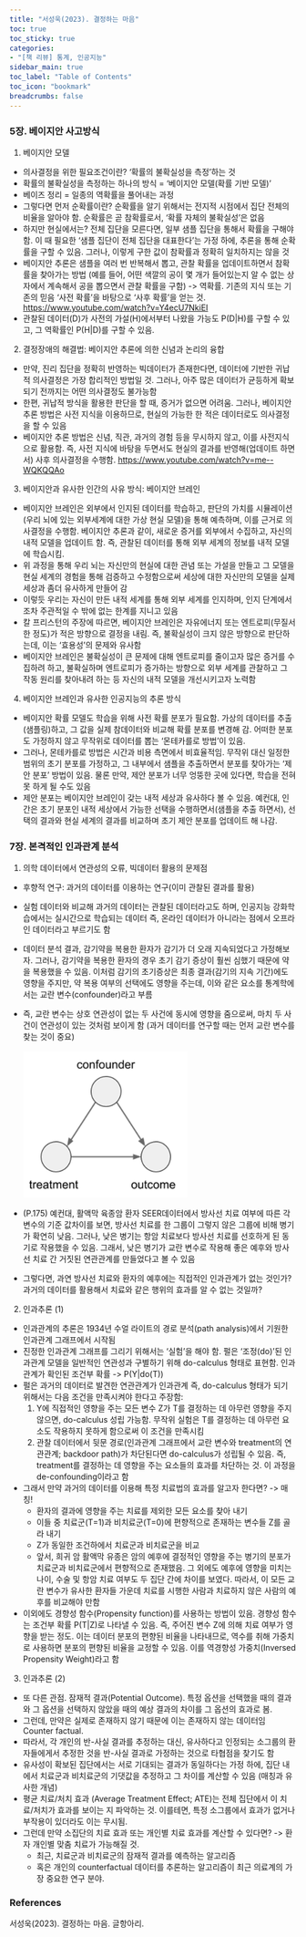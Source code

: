 ```yaml
---
title: "서성욱(2023). 결정하는 마음"
toc: true
toc_sticky: true
categories: 
- "[책 리뷰] 통계, 인공지능"
sidebar_main: true
toc_label: "Table of Contents"
toc_icon: "bookmark"
breadcrumbs: false
---
```


### 5장. 베이지안 사고방식 

1. 베이지안 모델 
* 의사결정을 위한 필요조건이란?  ‘확률의 불확실성을 측정’하는 것
* 확률의 불확실성을 측정하는 하나의 방식 = ‘베이지안 모델(확률 기반 모델)’ 
* 베이즈 정리 = 일종의 역확률을 풀어내는 과정 
* 그렇다면 먼저 순확률이란? 순확률을 알기 위해서는 전지적 시점에서 집단 전체의 비율을 알아야 함.  순확률은 곧 참확률로서, ‘확률 자체의 불확실성’은 없음
* 하지만 현실에서는? 전체 집단을 모른다면, 일부 샘플 집단을 통해서 확률을 구해야 함.  이 때 필요한 ‘샘플 집단이 전체 집단을 대표한다’는 가정 하에, 추론을 통해 순확률을 구할 수 있음. 그러나, 이렇게 구한 값이 참확률과 정확히 일치하지는 않을 것
* 베이지안 추론은 샘플을 여러 번 반복해서 뽑고, 관찰 확률을 업데이트하면서 참확률을 찾아가는 방법 (예를 들어, 어떤 색깔의 공이 몇 개가 들어있는지 알 수 없는 상자에서 계속해서 공을 뽑으면서 관찰 확률을 구함) -> 역확률. 기존의 지식 또는 기존의 믿음 ‘사전 확률’을 바탕으로 ‘사후 확률’을 얻는 것. https://www.youtube.com/watch?v=Y4ecU7NkiEI
* 관찰된 데이터(D)가 사전의 가설(H)에서부터 나왔을 가능도 P(D|H)를 구할 수 있고, 그 역확률인 P(H|D)를 구할 수 있음.

2. 결정장애의 해결법: 베이지안 추론에 의한 신념과 논리의 융합
* 만약, 진리 집단을 정확히 반영하는 빅데이터가 존재한다면, 데이터에 기반한 귀납적 의사결정은 가장 합리적인 방법일 것. 그러나, 아주 많은 데이터가 균등하게 확보되기 전까지는 어떤 의사결정도 불가능함
* 한편, 귀납적 방식을 활용한 판단을 할 때, 증거가 없으면 어려움. 그러나, 베이지안 추론 방법은 사전 지식을 이용하므로, 현실의 가능한 한 적은 데이터로도 의사결정을 할 수 있음
* 베이지안 추론 방법은 신념, 직관, 과거의 경험 등을 무시하지 않고, 이를 사전지식으로 활용함. 즉, 사전 지식에 바탕을 두면서도 현실의 결과를 반영해(업데이트 하면서) 사후 의사결정을 수행함. https://www.youtube.com/watch?v=me--WQKQQAo

3. 베이지안과 유사한 인간의 사유 방식: 베이지안 브레인
* 베이지안 브레인은 외부에서 인지된 데이터를 학습하고, 판단의 가치를 시뮬레이션(우리 뇌에 있는 외부세계에 대한 가상 현실 모델)을 통해 예측하며, 이를 근거로 의사결정을 수행함. 베이지안 추론과 같이, 새로운 증거를 외부에서 수집하고, 자신의 내적 모델을 업데이트 함. 즉, 관찰된 데이터를 통해 외부 세계의 정보를 내적 모델에 학습시킴. 
* 위 과정을 통해 우리 뇌는 자신만의 현실에 대한 관념 또는 가설을 만들고 그 모델을 현실 세계의 경험을 통해 검증하고 수정함으로써 세상에 대한 자신만의 모델을 실제 세상과 좀더 유사하게 만들어 감
* 이렇듯 우리는 자신이 만든 내적 세계를 통해 외부 세계를 인지하며, 인지 단계에서 조차 주관적일 수 밖에 없는 한계를 지니고 있음
* 칼 프리스턴의 주장에 따르면, 베이지안 브레인은 자유에너지 또는 엔트로피(무질서한 정도)가 적은 방향으로 결정을 내림. 즉, 불확실성이 크지 않은 방향으로 판단하는데, 이는 ‘효용성’의 문제와 유사함 
* 베이지안 브레인은 불확실성이 큰 문제에 대해 엔트로피를 줄이고자 많은 증거를 수집하려 하고, 불확실하며 엔트로피가 증가하는 방향으로 외부 세계를 관찰하고 그 작동 원리를 찾아내려 하는 등 자신의 내적 모델을 개선시키고자 노력함

4. 베이지안 브레인과 유사한 인공지능의 추론 방식 
* 베이지안 확률 모델도 학습을 위해 사전 확률 분포가 필요함. 가상의 데이터를 추출(샘플링)하고, 그 값을 실제 참데이터와 비교해 확률 분포를 변경해 감. 어떠한 분포도 가정하지 않고 무작위로 데이터를 뽑는 ‘몬테카를로 방법’이 있음. 
* 그러나, 몬테카를로 방법은 시간과 비용 측면에서 비효율적임. 무작위 대신 일정한 범위의 초기 분포를 가정하고, 그 내부에서 샘플을 추출하면서 분포를 찾아가는 ‘제안 분포’ 방법이 있음. 물론 만약, 제안 분포가 너무 엉뚱한 곳에 있다면, 학습을 전혀 못 하게 될 수도 있음
* 제안 분포는 베이지안 브레인이 갖는 내적 세상과 유사하다 볼 수 있음. 예컨대, 인간은 초기 분포인 내적 세상에서 가능한 선택을 수행하면서(샘플을 추출 하면서), 선택의 결과와 현실 세계의 결과를 비교하며 초기 제안 분포를 업데이트 해 나감. 

### 7장. 본격적인 인과관계 분석 

1. 의학 데이터에서 연관성의 오류, 빅데이터 활용의 문제점
* 후향적 연구: 과거의 데이터를 이용하는 연구(이미 관찰된 결과를 활용)
* 실험 데이터와 비교해 과거의 데이터는 관찰된 데이터라고도 하며, 인공지능 강화학습에서는 실시간으로 학습되는 데이터 즉, 온라인 데이터가 아니라는 점에서 오프라인 데이터라고 부르기도 함
* 데이터 분석 결과, 감기약을 복용한 환자가 감기가 더 오래 지속되었다고 가정해보자. 그러나, 감기약을 복용한 환자의 경우 초기 감기 증상이 훨씬 심했기 때문에 약을 복용했을 수 있음. 이처럼 감기의 초기증상은 최종 결과(감기의 지속 기간)에도 영향을 주지만, 약 복용 여부의 선택에도 영향을 주는데, 이와 같은 요소를 통계학에서는 교란 변수(confounder)라고 부름 
* 즉, 교란 변수는 상호 연관성이 없는 두 사건에 동시에 영향을 줌으로써, 마치 두 사건이 연관성이 있는 것처럼 보이게 함 (과거 데이터를 연구할 때는 먼저 교란 변수를 찾는 것이 중요)  
<br><img src="/assets/images/confounder.png" width="60%" height="60%" title="confounder"/> 

* (P.175) 예컨대, 활액막 육종암 환자 SEER데이터에서 방사선 치료 여부에 따른 각 변수의 기준 값차이를 보면, 방사선 치료를 한 그룹이 그렇지 않은 그룹에 비해 병기가 확연히 낮음.  그러나, 낮은 병기는 항암 치료보다 방사선 치료를 선호하게 된 동기로 작용했을 수 있음. 그래서, 낮은 병기가 교란 변수로 작용해 좋은 예후와 방사선 치료 간 거짓된 연관관계를 만들었다고 볼 수 있음 
* 그렇다면, 과연 방사선 치료와 환자의 예후에는 직접적인 인과관계가 없는 것인가? 과거의 데이터를 활용해서 치료와 같은 행위의 효과를 알 수 없는 것일까? 

2. 인과추론 (1) 
* 인과관계의 추론은 1934년 수얼 라이트의 경로 분석(path analysis)에서 기원한 인과관계 그래프에서 시작됨 
* 진정한 인과관계 그래프를 그리기 위해서는 ‘실험’을 해야 함. 펄은 ‘조정(do)’된 인과관계 모델을 일반적인 연관성과 구별하기 위해 do-calculus 형태로 표현함. 인과관계가 확인된 조건부 확률 -> P(Y|do(T))
* 펄은 과거의 데이터로 발견한 연관관계가 인과관계 즉, do-calculus 형태가 되기 위해서는 다음 조건을 만족시켜야 한다고 주장함: 
    1. Y에 직접적인 영향을 주는 모든 변수 Z가 T를 결정하는 데 아무런 영향을 주지 않으면, do-calculus 성립 가능함. 무작위 실험은 T를 결정하는 데 아무런 요소도 작용하지 못하게 함으로써 이 조건을 만족시킴
    2. 관찰 데이터에서 뒷문 경로(인과관계 그래프에서 교란 변수와 treatment의 연관관계; backdoor path)가 차단된다면 do-calculus가 성립될 수 있음. 즉, treatment를 결정하는 데 영향을 주는 요소들의 효과를 차단하는 것. 이 과정을 de-confounding이라고 함
* 그래서 만약 과거의 데이터를 이용해 특정 치료법의 효과를 알고자 한다면? -> 매칭! 
    * 환자의 결과에 영향을 주는 치료를 제외한 모든 요소를 찾아 내기
    * 이들 중 치료군(T=1)과 비치료군(T=0)에 편향적으로 존재하는 변수들 Z를 골라 내기 
    * Z가 동일한 조건하에서 치료군과 비치료군을 비교
    * 앞서, 희귀 암 활액막 유종은 암의 예후에 결정적인 영향을 주는 병기의 분포가 치료군과 비치료군에서 편향적으로 존재했음.  그 외에도 예후에 영향을 미치는 나이, 수술 및 항암 치료 여부도 두 집단 간에 차이를 보였다. 따라서, 이 모든 교란 변수가 유사한 환자들 가운데 치료를 시행한 사람과 치료하지 않은 사람의 예후를 비교해야 만함
* 이외에도 경향성 함수(Propensity function)를 사용하는 방법이 있음. 경향성 함수는 조건부 확률 P(T|Z)로 나타낼 수 있음. 즉, 주어진 변수 Z에 의해 치료 여부가 영향을 받는 정도. 이는 데이터 분포의 편향된 비율을 나타내므로, 역수를 취해 가중치로 사용하면 분포의 편향된 비율을 교정할 수 있음. 이를 역경향성 가중치(Inversed Propensity Weight)라고 함 

3. 인과추론 (2) 
* 또 다른 관점. 잠재적 결과(Potential Outcome). 특정 옵션을 선택했을 때의 결과와 그 옵션을 선택하지 않았을 때의 예상 결과의 차이를 그 옵션의 효과로 봄. 
* 그런데, 만약은 실제로 존재하지 않기 때문에 이는 존재하지 않는 데이터임 Counter factual. 
* 따라서, 각 개인의 반-사실 결과를 추정하는 대신, 유사하다고 인정되는 소그룹의 환자들에게서 추정한 것을 반-사실 결과로 가정하는 것으로 타협점을 찾기도 함
* 유사성이 확보된 집단에서는 서로 기대되는 결과가 동일하다는 가정 하에, 집단 내에서 치료군과 비치료군의 기댓값을 추정하고 그 차이를 계산할 수 있음 (매칭과 유사한 개념) 
* 평균 치료/처치 효과 (Average Treatment Effect; ATE)는 전체 집단에서 이 치료/처치가 효과를 보이는 지 파악하는 것. 이를테면, 특정 소그룹에서 효과가 없거나 부작용이 있더라도 이는 무시됨. 
* 그런데 만약 소집단의 치료 효과 또는 개인별 치료 효과를 계산할 수 있다면? -> 환자 개인별 맞춤 치료가 가능해질 것. 
    * 최근, 치료군과 비치료군의 잠재적 결과를 예측하는 알고리즘
    * 혹은 개인의 counterfactual 데이터를 추론하는 알고리즘이 최근 의료계의 가장 중요한 연구 분야. 

### References 
서성욱(2023). 결정하는 마음. 글항아리. 

